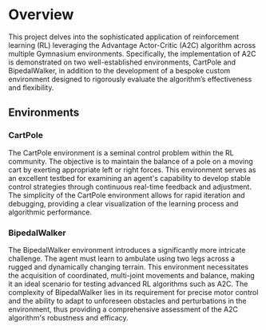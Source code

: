 # Overview
This project delves into the sophisticated application of reinforcement learning (RL) leveraging the Advantage Actor-Critic (A2C) algorithm across multiple Gymnasium environments. Specifically, the implementation of A2C is demonstrated on two well-established environments, CartPole and BipedalWalker, in addition to the development of a bespoke custom environment designed to rigorously evaluate the algorithm’s effectiveness and flexibility.

## Environments

### CartPole
The CartPole environment is a seminal control problem within the RL community. The objective is to maintain the balance of a pole on a moving cart by exerting appropriate left or right forces. This environment serves as an excellent testbed for examining an agent's capability to develop stable control strategies through continuous real-time feedback and adjustment. The simplicity of the CartPole environment allows for rapid iteration and debugging, providing a clear visualization of the learning process and algorithmic performance.

### BipedalWalker
The BipedalWalker environment introduces a significantly more intricate challenge. The agent must learn to ambulate using two legs across a rugged and dynamically changing terrain. This environment necessitates the acquisition of coordinated, multi-joint movements and balance, making it an ideal scenario for testing advanced RL algorithms such as A2C. The complexity of BipedalWalker lies in its requirement for precise motor control and the ability to adapt to unforeseen obstacles and perturbations in the environment, thus providing a comprehensive assessment of the A2C algorithm's robustness and efficacy.

